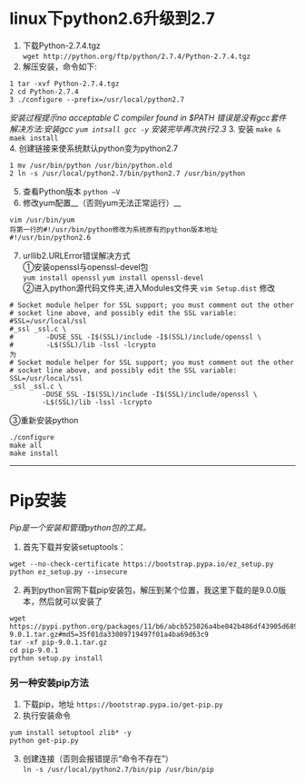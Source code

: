 # linux下python2.6升级到2.7

1. 下载Python-2.7.4.tgz  
`
wget http://python.org/ftp/python/2.7.4/Python-2.7.4.tgz
`
2. 解压安装，命令如下:
```
1 tar -xvf Python-2.7.4.tgz
2 cd Python-2.7.4
3 ./configure --prefix=/usr/local/python2.7
```
*安装过程提示no acceptable C compiler found in $PATH 错误是没有gcc套件  
解决方法:安装gcc `yum intsall gcc -y` 安装完毕再次执行2.3*
3. 安装 `make & maek install`  
4. 创建链接来使系统默认python变为python2.7
```
1 mv /usr/bin/python /usr/bin/python.old
2 ln -s /usr/local/python2.7/bin/python2.7 /usr/bin/python
```
5. 查看Python版本
`python –V`
6. 修改yum配置__（否则yum无法正常运行）__
```
vim /usr/bin/yum
将第一行的#!/usr/bin/python修改为系统原有的python版本地址#!/usr/bin/python2.6
```
7. urllib2.URLError错误解决方式  
①安装openssl与openssl-devel包  
`yum install openssl` `yum install openssl-devel`  
②进入python源代码文件夹,进入Modules文件夹 `vim Setup.dist`
修改
```
# Socket module helper for SSL support; you must comment out the other
# socket line above, and possibly edit the SSL variable:
#SSL=/usr/local/ssl
#_ssl _ssl.c \
#        -DUSE_SSL -I$(SSL)/include -I$(SSL)/include/openssl \
#        -L$(SSL)/lib -lssl -lcrypto
为
# Socket module helper for SSL support; you must comment out the other
# socket line above, and possibly edit the SSL variable:
SSL=/usr/local/ssl
_ssl _ssl.c \
        -DUSE_SSL -I$(SSL)/include -I$(SSL)/include/openssl \
        -L$(SSL)/lib -lssl -lcrypto
```
③重新安装python
```
./configure
make all
make install
```

***

# Pip安装
*Pip是一个安装和管理python包的工具。*
1. 首先下载并安装setuptools：
```
wget --no-check-certificate https://bootstrap.pypa.io/ez_setup.py
python ez_setup.py --insecure
```
2. 再到python官网下载pip安装包，解压到某个位置，我这里下载的是9.0.0版本，然后就可以安装了  
```
wget https://pypi.python.org/packages/11/b6/abcb525026a4be042b486df43905d6893fb04f05aac21c32c638e939e447/pip-9.0.1.tar.gz#md5=35f01da33009719497f01a4ba69d63c9
tar -xf pip-9.0.1.tar.gz
cd pip-9.0.1
python setup.py install
```
### 另一种安装pip方法
1. 下载pip，地址 `https://bootstrap.pypa.io/get-pip.py`
2. 执行安装命令
```
yum install setuptool zlib* -y
python get-pip.py
```
3. 创建连接（否则会报错提示“命令不存在”）  
`
ln -s /usr/local/python2.7/bin/pip /usr/bin/pip
`
